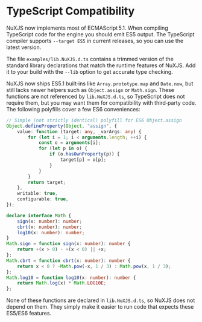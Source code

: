 # TypeScript Compatibility

NuXJS now implements most of ECMAScript 5.1. When compiling TypeScript code for the engine you should emit ES5 output. The TypeScript compiler supports `--target ES5` in current releases, so you can use the latest version.

The file `examples/lib.NuXJS.d.ts` contains a trimmed version of the standard library declarations that match the runtime features of NuXJS. Add it to your build with the `--lib` option to get accurate type checking.

NuXJS now ships ES5.1 built‑ins like `Array.prototype.map` and `Date.now`, but still lacks newer helpers such as `Object.assign` or `Math.sign`. These functions are not referenced by `lib.NuXJS.d.ts`, so TypeScript does not require them, but you may want them for compatibility with third‑party code. The following polyfills cover a few ES6 conveniences:

```ts
// Simple (not strictly identical) polyfill for ES6 Object.assign
Object.defineProperty(Object, "assign", {
	value: function (target: any, _varArgs: any) {
		for (let i = 1; i < arguments.length; ++i) {
			const o = arguments[i];
			for (let p in o) {
				if (o.hasOwnProperty(p)) {
					target[p] = o[p];
				}
			}
		}
		return target;
	},
	writable: true,
	configurable: true,
});

declare interface Math {
	sign(x: number): number;
	cbrt(x: number): number;
	log10(x: number): number;
}
Math.sign = function sign(x: number): number {
	return +(x > 0) - +(x < 0) || +x;
};
Math.cbrt = function cbrt(x: number): number {
	return x < 0 ? -Math.pow(-x, 1 / 3) : Math.pow(x, 1 / 3);
};
Math.log10 = function log10(x: number): number {
	return Math.log(x) * Math.LOG10E;
};
```

None of these functions are declared in `lib.NuXJS.d.ts`, so NuXJS does not depend on them. They simply make it easier to run code that expects these ES5/ES6 features.
